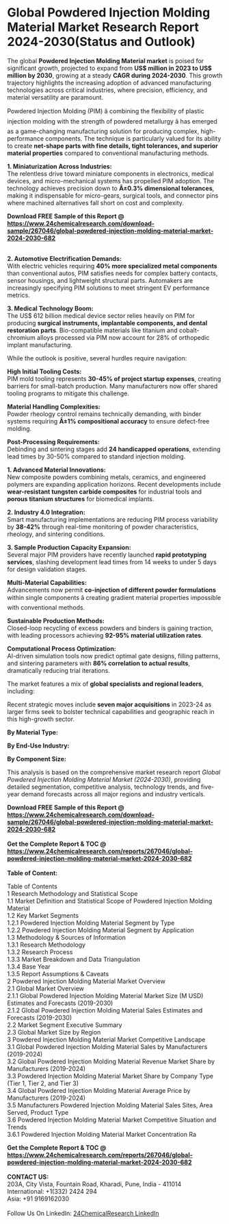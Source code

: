 <h1>Global Powdered Injection Molding Material Market Research Report 2024-2030(Status and Outlook)</h1><p>The global <strong>Powdered Injection Molding Material market</strong> is poised for significant growth, projected to expand from <strong>US$ million in 2023 to US$ million by 2030</strong>, growing at a steady <strong>CAGR during 2024-2030</strong>. This growth trajectory highlights the increasing adoption of advanced manufacturing technologies across critical industries, where precision, efficiency, and material versatility are paramount.</p><p>Powdered Injection Molding (PIM) â combining the flexibility of plastic injection molding with the strength of powdered metallurgy â has emerged as a game-changing manufacturing solution for producing complex, high-performance components. The technique is particularly valued for its ability to create <strong>net-shape parts with fine details, tight tolerances, and superior material properties</strong> compared to conventional manufacturing methods.</p><p><strong>1. Miniaturization Across Industries:</strong><br>
The relentless drive toward miniature components in electronics, medical devices, and micro-mechanical systems has propelled PIM adoption. The technology achieves precision down to <strong>Â±0.3% dimensional tolerances</strong>, making it indispensable for micro-gears, surgical tools, and connector pins where machined alternatives fall short on cost and complexity.</p><div><b>Download FREE Sample of this Report @ 
            <a href="https://www.24chemicalresearch.com/download-sample/267046/global-powdered-injection-molding-material-market-2024-2030-682">
            https://www.24chemicalresearch.com/download-sample/267046/global-powdered-injection-molding-material-market-2024-2030-682</a></b></div><br><p><strong>2. Automotive Electrification Demands:</strong><br>
With electric vehicles requiring <strong>40% more specialized metal components</strong> than conventional autos, PIM satisfies needs for complex battery contacts, sensor housings, and lightweight structural parts. Automakers are increasingly specifying PIM solutions to meet stringent EV performance metrics.</p><p><strong>3. Medical Technology Boom:</strong><br>
The US$ 612 billion medical device sector relies heavily on PIM for producing <strong>surgical instruments, implantable components, and dental restoration parts</strong>. Bio-compatible materials like titanium and cobalt-chromium alloys processed via PIM now account for 28% of orthopedic implant manufacturing.</p><p>While the outlook is positive, several hurdles require navigation:</p><p><strong>High Initial Tooling Costs:</strong><br>
    PIM mold tooling represents <strong>30-45% of project startup expenses</strong>, creating barriers for small-batch production. Many manufacturers now offer shared tooling programs to mitigate this challenge.</p><p><strong>Material Handling Complexities:</strong><br>
    Powder rheology control remains technically demanding, with binder systems requiring <strong>Â±1% compositional accuracy</strong> to ensure defect-free molding.</p><p><strong>Post-Processing Requirements:</strong><br>
    Debinding and sintering stages add <strong>24 handicapped operations</strong>, extending lead times by 30-50% compared to standard injection molding.</p><p><strong>1. Advanced Material Innovations:</strong><br>
New composite powders combining metals, ceramics, and engineered polymers are expanding application horizons. Recent developments include <strong>wear-resistant tungsten carbide composites</strong> for industrial tools and <strong>porous titanium structures</strong> for biomedical implants.</p><p><strong>2. Industry 4.0 Integration:</strong><br>
Smart manufacturing implementations are reducing PIM process variability by <strong>38-42%</strong> through real-time monitoring of powder characteristics, rheology, and sintering conditions.</p><p><strong>3. Sample Production Capacity Expansion:</strong><br>
Several major PIM providers have recently launched <strong>rapid prototyping services</strong>, slashing development lead times from 14 weeks to under 5 days for design validation stages.</p><p><strong>Multi-Material Capabilities:</strong><br>
    Advancements now permit <strong>co-injection of different powder formulations</strong> within single components â creating gradient material properties impossible with conventional methods.</p><p><strong>Sustainable Production Methods:</strong><br>
    Closed-loop recycling of excess powders and binders is gaining traction, with leading processors achieving <strong>92-95% material utilization rates</strong>.</p><p><strong>Computational Process Optimization:</strong><br>
    AI-driven simulation tools now predict optimal gate designs, filling patterns, and sintering parameters with <strong>86% correlation to actual results</strong>, dramatically reducing trial iterations.</p><p>The market features a mix of <strong>global specialists and regional leaders</strong>, including:</p><p>Recent strategic moves include <strong>seven major acquisitions</strong> in 2023-24 as larger firms seek to bolster technical capabilities and geographic reach in this high-growth sector.</p><p><strong>By Material Type:</strong></p><p><strong>By End-Use Industry:</strong></p><p><strong>By Component Size:</strong></p><p>This analysis is based on the comprehensive market research report <em>Global Powdered Injection Molding Material Market (2024-2030)</em>, providing detailed segmentation, competitive analysis, technology trends, and five-year demand forecasts across all major regions and industry verticals.</p><div><b>Download FREE Sample of this Report @ 
            <a href="https://www.24chemicalresearch.com/download-sample/267046/global-powdered-injection-molding-material-market-2024-2030-682">
            https://www.24chemicalresearch.com/download-sample/267046/global-powdered-injection-molding-material-market-2024-2030-682</a></b></div><br><div><b>Get the Complete Report & TOC @ 
            <a href="https://www.24chemicalresearch.com/reports/267046/global-powdered-injection-molding-material-market-2024-2030-682">
            https://www.24chemicalresearch.com/reports/267046/global-powdered-injection-molding-material-market-2024-2030-682</a></b></div><br>
            <b>Table of Content:</b><p>Table of Contents<br />
1 Research Methodology and Statistical Scope<br />
1.1 Market Definition and Statistical Scope of Powdered Injection Molding Material<br />
1.2 Key Market Segments<br />
1.2.1 Powdered Injection Molding Material Segment by Type<br />
1.2.2 Powdered Injection Molding Material Segment by Application<br />
1.3 Methodology & Sources of Information<br />
1.3.1 Research Methodology<br />
1.3.2 Research Process<br />
1.3.3 Market Breakdown and Data Triangulation<br />
1.3.4 Base Year<br />
1.3.5 Report Assumptions & Caveats<br />
2 Powdered Injection Molding Material Market Overview<br />
2.1 Global Market Overview<br />
2.1.1 Global Powdered Injection Molding Material Market Size (M USD) Estimates and Forecasts (2019-2030)<br />
2.1.2 Global Powdered Injection Molding Material Sales Estimates and Forecasts (2019-2030)<br />
2.2 Market Segment Executive Summary<br />
2.3 Global Market Size by Region<br />
3 Powdered Injection Molding Material Market Competitive Landscape<br />
3.1 Global Powdered Injection Molding Material Sales by Manufacturers (2019-2024)<br />
3.2 Global Powdered Injection Molding Material Revenue Market Share by Manufacturers (2019-2024)<br />
3.3 Powdered Injection Molding Material Market Share by Company Type (Tier 1, Tier 2, and Tier 3)<br />
3.4 Global Powdered Injection Molding Material Average Price by Manufacturers (2019-2024)<br />
3.5 Manufacturers Powdered Injection Molding Material Sales Sites, Area Served, Product Type<br />
3.6 Powdered Injection Molding Material Market Competitive Situation and Trends<br />
3.6.1 Powdered Injection Molding Material Market Concentration Ra</p><div><b>Get the Complete Report & TOC @ 
            <a href="https://www.24chemicalresearch.com/reports/267046/global-powdered-injection-molding-material-market-2024-2030-682">
            https://www.24chemicalresearch.com/reports/267046/global-powdered-injection-molding-material-market-2024-2030-682</a></b></div><br><b>CONTACT US:</b><br>
            203A, City Vista, Fountain Road, Kharadi, Pune, India - 411014<br>
            International: +1(332) 2424 294<br>
            Asia: +91 9169162030 <br><br>
            Follow Us On LinkedIn: <a href="https://www.linkedin.com/company/24chemicalresearch/">24ChemicalResearch LinkedIn</a>